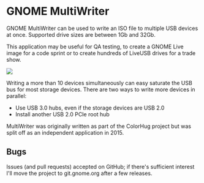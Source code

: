 GNOME MultiWriter
=================

GNOME MultiWriter can be used to write an ISO file to multiple USB devices at
once. Supported drive sizes are between 1Gb and 32Gb.

This application may be useful for QA testing, to create a GNOME Live image for
a code sprint or to create hundreds of LiveUSB drives for a trade show.

![](https://raw.githubusercontent.com/hughsie/gnome-multi-writer/master/data/appdata/gmw-startup.png)

Writing a more than 10 devices simultaneously can easy saturate the USB bus for
most storage devices. There are two ways to write more devices in parallel:

 * Use USB 3.0 hubs, even if the storage devices are USB 2.0
 * Install another USB 2.0 PCIe root hub

MultiWriter was originally written as part of the ColorHug project but was
split off as an independent application in 2015.

Bugs
----

Issues (and pull requests) accepted on GitHub; if there's sufficient interest
I'll move the project to git.gnome.org after a few releases.
